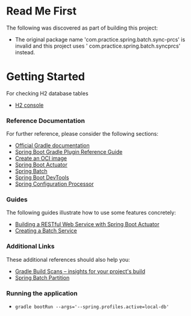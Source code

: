 # Read Me First

The following was discovered as part of building this project:

* The original package name 'com.practice.spring.batch.sync-prcs' is invalid and this project uses '
  com.practice.spring.batch.syncprcs' instead.

# Getting Started

For checking H2 database tables

* [H2 console](http://localhost:8080/h2-console)

### Reference Documentation

For further reference, please consider the following sections:

* [Official Gradle documentation](https://docs.gradle.org)
* [Spring Boot Gradle Plugin Reference Guide](https://docs.spring.io/spring-boot/docs/2.7.4/gradle-plugin/reference/html/)
* [Create an OCI image](https://docs.spring.io/spring-boot/docs/2.7.4/gradle-plugin/reference/html/#build-image)
* [Spring Boot Actuator](https://docs.spring.io/spring-boot/docs/2.7.4/reference/htmlsingle/#actuator)
* [Spring Batch](https://docs.spring.io/spring-boot/docs/2.7.4/reference/htmlsingle/#howto.batch)
* [Spring Boot DevTools](https://docs.spring.io/spring-boot/docs/2.7.4/reference/htmlsingle/#using.devtools)
* [Spring Configuration Processor](https://docs.spring.io/spring-boot/docs/2.7.4/reference/htmlsingle/#appendix.configuration-metadata.annotation-processor)

### Guides

The following guides illustrate how to use some features concretely:

* [Building a RESTful Web Service with Spring Boot Actuator](https://spring.io/guides/gs/actuator-service/)
* [Creating a Batch Service](https://spring.io/guides/gs/batch-processing/)

### Additional Links

These additional references should also help you:

* [Gradle Build Scans – insights for your project's build](https://scans.gradle.com#gradle)
* [Spring Batch Partition](https://medium.com/@akshay.patell1702/multithread-spring-batch-etl-2053003ace58)


### Running the application

* `gradle bootRun --args='--spring.profiles.active=local-db'`